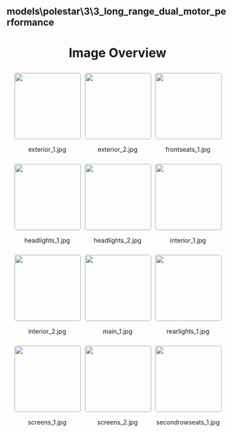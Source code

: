 ## models\polestar\3\3_long_range_dual_motor_performance
<style>
    .image-gallery {
        display: flex;
        flex-wrap: wrap;
        gap: 10px;
        justify-content: center;
        padding: 10px;
    }
    .image-gallery img {
        width: 150px;
        height: auto;
        border: 1px solid #ddd;
        border-radius: 5px;
    }
    .image-gallery div {
        flex: 1 1 calc(33.333% - 20px); /* Three images per row on large screens */
        max-width: 150px;
        text-align: center;
    }
    @media (max-width: 768px) {
        .image-gallery div {
            flex: 1 1 calc(50% - 20px); /* Two images per row on medium screens */
        }
    }
    @media (max-width: 480px) {
        .image-gallery div {
            flex: 1 1 100%; /* One image per row on small screens */
        }
    }
</style>
<h1 style ="text-align: center;"> Image Overview </h1> <div class="image-gallery">
<div>
<img src="https://media.evkx.net/multimedia/models/polestar/3/3_long_range_dual_motor_performance/exterior_1_st.jpg">
<p>exterior_1.jpg</p>
</div>
<div>
<img src="https://media.evkx.net/multimedia/models/polestar/3/3_long_range_dual_motor_performance/exterior_2_st.jpg">
<p>exterior_2.jpg</p>
</div>
<div>
<img src="https://media.evkx.net/multimedia/models/polestar/3/3_long_range_dual_motor_performance/frontseats_1_st.jpg">
<p>frontseats_1.jpg</p>
</div>
<div>
<img src="https://media.evkx.net/multimedia/models/polestar/3/3_long_range_dual_motor_performance/headlights_1_st.jpg">
<p>headlights_1.jpg</p>
</div>
<div>
<img src="https://media.evkx.net/multimedia/models/polestar/3/3_long_range_dual_motor_performance/headlights_2_st.jpg">
<p>headlights_2.jpg</p>
</div>
<div>
<img src="https://media.evkx.net/multimedia/models/polestar/3/3_long_range_dual_motor_performance/interior_1_st.jpg">
<p>interior_1.jpg</p>
</div>
<div>
<img src="https://media.evkx.net/multimedia/models/polestar/3/3_long_range_dual_motor_performance/interior_2_st.jpg">
<p>interior_2.jpg</p>
</div>
<div>
<img src="https://media.evkx.net/multimedia/models/polestar/3/3_long_range_dual_motor_performance/main_1_st.jpg">
<p>main_1.jpg</p>
</div>
<div>
<img src="https://media.evkx.net/multimedia/models/polestar/3/3_long_range_dual_motor_performance/rearlights_1_st.jpg">
<p>rearlights_1.jpg</p>
</div>
<div>
<img src="https://media.evkx.net/multimedia/models/polestar/3/3_long_range_dual_motor_performance/screens_1_st.jpg">
<p>screens_1.jpg</p>
</div>
<div>
<img src="https://media.evkx.net/multimedia/models/polestar/3/3_long_range_dual_motor_performance/screens_2_st.jpg">
<p>screens_2.jpg</p>
</div>
<div>
<img src="https://media.evkx.net/multimedia/models/polestar/3/3_long_range_dual_motor_performance/secondrowseats_1_st.jpg">
<p>secondrowseats_1.jpg</p>
</div>
</div>
